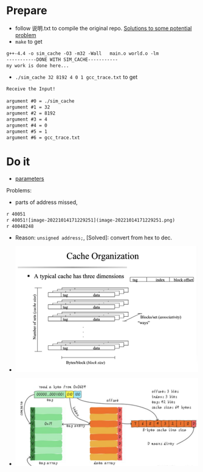 # Prepare  
- follow 说明.txt to compile the original repo.
[Solutions to some potential problem](https://9to5answer.com/quot-fatal-error-bits-libc-header-start-h-no-such-file-or-directory-quot-while-compiling-htk)  
- `make` to get 
```
g++-4.4 -o sim_cache -O3 -m32 -Wall   main.o world.o -lm
-----------DONE WITH SIM_CACHE-----------
my work is done here...
```
- `./sim_cache 32 8192 4 0 1 gcc_trace.txt` to get  
```
Receive the Input!

argument #0 = ./sim_cache
argument #1 = 32
argument #2 = 8192
argument #3 = 4
argument #4 = 0
argument #5 = 1
argument #6 = gcc_trace.txt
```


# Do it  
- [parameters](https://www.runoob.com/w3cnote/c-the-structure-of-the-parameter.html)

Problems:
- parts of address missed, 
```
r 40051
r 40051![image-20221014171229251](image-20221014171229251.png)
r 40048248
```
  - Reason: `unsigned address;`, [Solved]: convert from hex to dec.



- ![image-20221014171229251](./md-img/image-20221014171229251.png)  

- ![image-20221014201140750](./md-img/image-20221014201140750.png)

